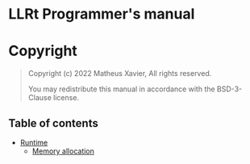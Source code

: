 # LLRt Programmer's manual

# Copyright

> Copyright (c) 2022 Matheus Xavier, All rights reserved.
>
> You may redistribute this manual in accordance with the BSD-3-Clause license.

## Table of contents

* [Runtime](./runtime.md)
    * [Memory allocation](./runtime.md#memory-allocation)
